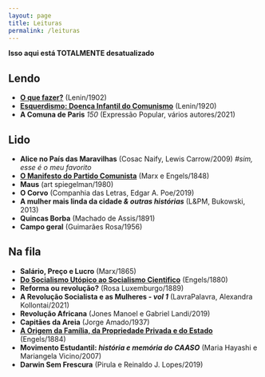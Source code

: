 ```yaml
---
layout: page
title: Leituras
permalink: /leituras
---
```


**Isso aqui está TOTALMENTE desatualizado**

## Lendo
- **[O que fazer?](https://www.marxists.org/portugues/lenin/1902/quefazer/index.htm)** (Lenin/1902)
- **[Esquerdismo: Doença Infantil do Comunismo](https://www.marxists.org/portugues/lenin/1920/esquerdismo/index.htm)** (Lenin/1920)
- **A Comuna de Paris** *150* (Expressão Popular, vários autores/2021)

## Lido

- **Alice no País das Maravilhas** (Cosac Naify, Lewis Carrow/2009) *#sim, esse é o meu favorito*
- **[O Manifesto do Partido Comunista](https://www.marxists.org/portugues/marx/1848/ManifestoDoPartidoComunista/index.htm)** (Marx e Engels/1848)
- **Maus** (art spiegelman/1980)
- **O Corvo** (Companhia das Letras, Edgar A. Poe/2019)
- **A mulher mais linda da cidade *& outras histórias*** (L&PM, Bukowski, 2013)
- **Quincas Borba** (Machado de Assis/1891)
- **Campo geral** (Guimarães Rosa/1956)

## Na fila

- **Salário, Preço e Lucro** (Marx/1865)
- **[Do Socialismo Utópico ao Socialismo Cientifico](https://www.marxists.org/portugues/marx/1880/socialismo/index.htm)** (Engels/1880)
- **Reforma ou revolução?** (Rosa Luxemburgo/1889)
- **A Revolução Socialista e as Mulheres - *vol 1*** (LavraPalavra, Alexandra Kollontai/2021)
- **Revolução Africana** (Jones Manoel e Gabriel Landi/2019)
- **Capitães da Areia** (Jorge Amado/1937)
- **[A Origem da Família, da Propriedade Privada e do Estado](https://www.marxists.org/portugues/marx/1884/origem/index.htm)** (Engels/1884)
- **Movimento Estudantil: *história e memória do CAASO*** (Maria Hayashi e Mariangela Vicino/2007)
- **Darwin Sem Frescura** (Pirula e Reinaldo J. Lopes/2019)
